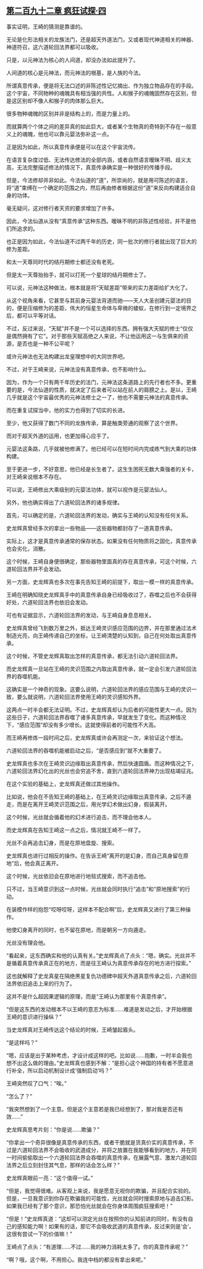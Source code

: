 ## [第二百九十二章 疯狂试探·四](https://www.xxbiquge.com/11_11207/9237284.html)


  事实证明，王崎的猜测是靠谱的。

  无论是化形法相关的龙族法门，还是超天外道法门，又或者现代神道相关的神器、神道符召，这六道轮回法界都可以吸收。

  只是，以元神法为核心的人间道，却没办法如此提升了。

  人间道的核心是元神法，而元神法的根基，是人族的今法。

  所谓真意传承，便是将无法口述的非陈述性记忆摘出、作为独立物品存在的手段。这个宇宙，不同物种的魂魄具有相当强的共性。人和猴子的魂魄固然存在区别，但是这区别却不像人和猴子的肉体那么巨大。

  很多物种魂魄的区别并非是结构上的，而是力量上的。

  而就算两个个体之间的差异真的如此巨大，或者某个生物真的奇特到不存在一般意义上的魂魄，他也可以靠元婴法弥补这一点。

  正是因为如此，所以真意传承便是可以在这个宇宙流传。

  在语言复杂度过低、无法传达修法的全部内涵，或者自然语言暧昧不明、歧义太高，无法完整描述修法的情况下，真意传承确实是一种很好的传播手段。

  但是，今法修却并非如此。今法仙道的“道”，所崇尚的，就是用可陈述的语言，将“道”束缚在一个确定的范围之内，然后再由修者根据这份“道”来反向构建适合自身的功体。

  毫无疑问，这对修行者天资的要求增加了许多。

  因此，今法仙道从没有“真意传承”这种东西。暧昧不明的非陈述性经验，并不是他们所追求的。

  也正是因为如此，今法仙道不过两千年的历史，同一批次的修行者就出现了巨大的修为差距。

  和太一天尊同时代的结丹期修士都还没有老死。

  但是太一天尊抬抬手，就可以打死一个星球的结丹期修士了。

  可以说，元神法这种做法，根本就是将“天赋差距”带来的实力差距给扩大化了。

  从这个视角来看，它甚至与其前身元婴法背道而驰——天人大圣创建元婴法的目的，便是压缩修为的差距，伟大的恒星生命体与卑微的蝼蚁，在修行到一定境界之后，都可以平等对话。

  不过，反过来说，“天赋”并不是一个可以选择的东西。拥有强大天赋的修士“仅仅是偶然拥有了它”。对于那些天赋高绝之人来说，不让他运用这一与生俱来的资源，是否也是一种不公平呢？

  或许元神法也无法构建出龙皇理想中的大同世界吧。

  不过，对于王崎来说，元神法没有真意传承，也不影响什么。

  因为，作为一个只有两千年历史的法门，元神法这条道路上的先行者也不多。更重要的是，今法仙道的性质，就决定了后来者可以站在前人的肩膀之上。是以，王崎几乎就是这个宇宙最优秀的元神法修士之一了，他也不需要元神法的真意传承。

  而在重复试探当中，他的实力也得到了切实的长进。

  至少，他又获得了数门不同的龙族传承，算是触类旁通的观察了这个世界。

  而对于超天外道的运用，也更加得心应手了。

  元婴法这条路，几乎就被他修满了。他已经可以在短时间内完成练气到大乘的功体构建。

  至于更进一步，不好意思，他已经是长生者了。这生生困死无数大乘强者的关卡，对王崎来说根本不存在。

  可以说，王崎修出大乘级别的元婴法功体，就可以视作是元婴法仙人。

  另外，他也确实得出了六道轮回法界的诸多规律。

  首先，可以确定的是，六道轮回法界的发动，确实与王崎的认知没有任何关系。

  史龙辉真曾经多次的拿出一些物品——这些器物都封存了一道真意传承。

  实际上，这才是真意传承通常的保存状态。如果没有任何物质将之固化，真意传承也会劣化，消散。

  这个时候，王崎自身便很确定，那些器物里面真的存在真意传承，可这个时候，六道轮回法界并不会发动。

  另一方面，史龙辉真也多次在事先告知王崎的前提下，取出一模一样的真意传承。

  王崎在明确知晓史龙辉真手中的真意传承自身已经吸收过了，吞噬之后也不会获得好处，六道轮回法界也依旧会发动。

  可也有证据显示，六道轮回法界的发动，与王崎自身息息相关。

  史龙辉真曾经飞到数万里之外，抵达王崎灵识感应范围的边界，并在那里通过法术制造光亮，向王崎传递自己的坐标，让王崎清楚的认知到，自己在何处取出真意传承。

  这个时候，不管史龙辉真取出怎样的真意传承，都无法引动六道轮回法界。

  而史龙辉真一旦站在王崎的灵识范围之内取出真意传承，就一定会引发六道轮回法界的吞噬机能。

  这确实是一个神奇的现象。这要么说明，六道轮回法界的感应范围与王崎的灵识一致，要么就说明，六道轮回法界使用王崎的灵识感知外界。

  这两点一时半会都无法证明。不过，史龙辉真却认为后者的可能性更大一点。因为这些日子，六道轮回法界吞噬了诸多真意传承，早就发生了变化。而这种情况下，“感应范围”却没有多少增长。这就使得前者的可能性不大高。

  而王崎再修炼一段时间之后，史龙辉真或许会再测定一次，来验证这个想法。

  六道轮回法界的吞噬机能被启动之后，“是否感应到”就不大重要了。

  史龙辉真也多次在王崎灵识边缘取出真意传承，然后快速圆盾。而这种情况之下，六道轮回法界幻化出的光丝也会穷追不舍，直到六道轮回法界神力出现枯竭征兆。

  在这个实验的基础上，史龙辉真还做过其他操作。

  比如说，他会在不告知王崎的基础上，在王崎灵识边缘取出真意传承，之后不遁走，而是在离开王崎灵识范围之后，用光学幻术做出幻身，假装离开。

  这个时候，光丝就会循着他的幻术进行追击，而不理会他本人。

  而史龙辉真在告知王崎这一点之后，情况就王崎不一样了。

  光丝不会再追击幻身，而是在原地盘旋、搜索。

  史龙辉真也进行过相反的操作。在告诉王崎“离开的是幻身，而自己真身留在原地”后，他会真正离开。

  这个时候，光丝依旧会在原地进行地毯式搜索，而不追击他。

  只不过，当王崎意识到这一点时候，光丝就会同时执行“追击”和“原地搜索”的行动。

  在装模作样的抱怨“哎呀哎呀，这样本不配合啊”后，史龙辉真又进行了第三种操作。

  他使幻身离开的同时，也不留在原地，而是朝另一方向遁走。

  光丝没有理会他。

  “看起来，这东西确实和他的认真有关。”史龙辉真点了点头：“嗯，确实。光丝并不是循着真意传承真正在的地方，而是往王崎认为真意传承存在的地方进行探索。”

  这也就解释了史龙真星在隔绝黑星复仇功德碑中超天外道真意传承之后，六道轮回法界依旧追击上来的行为了。

  这并不是什么超因果逻辑的原理，而是“王崎认为那里有个真意传承”。

  “但是这东西的发动根本不以王崎的意志为标准……难道是发动之后，才开始根据王崎的意识进行操纵？”

  当史龙辉真对王崎传达这个结论的时候，王崎皱起眉头。

  “是这样吗？”

  “嗯，应该是出于某种考虑，才设计成这样的吧。比如说……抱歉，一时半会我也想不出这么做的理由。”史龙辉真也感到不解：“是担心这个神国的持有者不愿意进行补全，所以启动机制设计成‘强制启动’吗？”

  王崎突然叹了口气：“唉。”

  “怎么了？”

  “我突然想到了一个主意。但是这个主意若是我已经想到了，那对我是否还有效……”

  史龙辉真思考片刻：“你是说……欺骗？”

  “你拿出一个奇异很像是真意传承的东西，或者干脆就是货真价实的真意传承，不过是六道轮回法界不会吸收的武道成分，并将之放置在我能够看到的地方，并在同一时间偷偷取出一个六道轮回法界会吞噬的真意传承，在展露气意、激发六道轮回法界之后立刻封住其气息，那样的话会怎么样？”

  史龙辉真眼前一亮：“这个值得一试。”

  “但是，我觉得很难。从客观上来说，我是愿意无视你的欺骗，并且配合实验的。但是，一旦我意识到你存在欺骗我的可能性，光丝就会同时搜索原地与追击幻影。如果我已经有了那个意识，那恐怕光丝就会在你身体周围疯狂搜索吧！”

  “但是！”史龙辉真道：“这却可以测定光丝在按照你的认知前进的同时，有没有自己的感知能力啊！如果有的话，那它不会吸收武道的真意传承，反过来则是‘会’，这很有尝试一下的价值嘛！”

  王崎点了点头：“有道理……不过……我的神力消耗太多了。你的真意传承呢？”

  “啊？哦，这个啊，不用担心。我连中档的都没有拿出来呢。”

